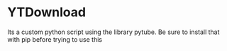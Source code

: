 # YTDownload
Its a custom python script using the library pytube. Be sure to install that with pip before trying to use this
